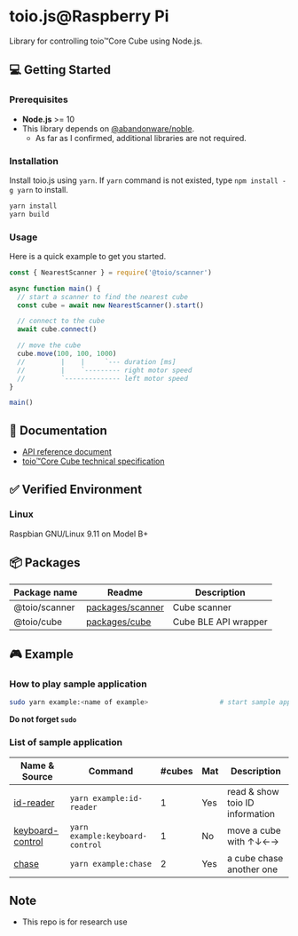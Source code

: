 # toio.js@Raspberry Pi

Library for controlling toio&trade;Core Cube using Node.js.

## :computer: Getting Started

### Prerequisites

- **Node.js** >= 10
- This library depends on [@abandonware/noble](https://github.com/abandonware/noble).
  - As far as I confirmed, additional libraries are not required.

### Installation

Install toio.js using `yarn`.
If `yarn` command is not existed, type `npm install -g yarn` to install.

```bash
yarn install
yarn build
```

### Usage

Here is a quick example to get you started.

```js
const { NearestScanner } = require('@toio/scanner')

async function main() {
  // start a scanner to find the nearest cube
  const cube = await new NearestScanner().start()

  // connect to the cube
  await cube.connect()

  // move the cube
  cube.move(100, 100, 1000)
  //         |    |     `--- duration [ms]
  //         |    `--------- right motor speed
  //         `-------------- left motor speed
}

main()
```

## :memo: Documentation

- [API reference document](https://toio.github.io/toio.js/)
- [toio&trade;Core Cube technical specification](https://toio.github.io/toio-spec/)

## :white_check_mark: Verified Environment

### Linux

Raspbian GNU/Linux 9.11 on Model B+

## :package: Packages

| Package name  | Readme                                 | Description          |
| ------------- | -------------------------------------- | -------------------- |
| @toio/scanner | [packages/scanner](./packages/scanner) | Cube scanner         |
| @toio/cube    | [packages/cube](./packages/cube)       | Cube BLE API wrapper |

## :video_game: Example

### How to play sample application

```sh
sudo yarn example:<name of example>                  # start sample application (see below)
```

**Do not forget `sudo`**

### List of sample application

| Name & Source                                   | Command                         | #cubes | Mat | Description                     |
| ----------------------------------------------- | ------------------------------- | ------ | --- | ------------------------------- |
| [id-reader](./examples/id-reader)               | `yarn example:id-reader`        | 1      | Yes | read & show toio ID information |
| [keyboard-control](./examples/keyboard-control) | `yarn example:keyboard-control` | 1      | No  | move a cube with ↑↓←→           |
| [chase](./examples/chase)                       | `yarn example:chase`            | 2      | Yes | a cube chase another one        |


## Note

- This repo is for research use

